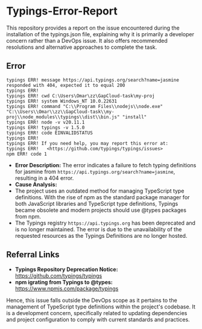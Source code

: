 # Typings-Error-Report
This repository provides a report on the issue encountered during the installation of the typings.json file, explaining why it is primarily a developer concern rather than a DevOps issue. It also offers recommended resolutions and alternative approaches to complete the task.

## Error
```
typings ERR! message https://api.typings.org/search?name=jasmine responded with 404, expected it to equal 200
typings ERR! 
typings ERR! cwd C:\Users\Omar\zz\GapCloud-task\my-proj
typings ERR! system Windows_NT 10.0.22631
typings ERR! command "C:\\Program Files\\nodejs\\node.exe" "C:\\Users\\Omar\\zz\\GapCloud-task\\my-proj\\node_modules\\typings\\dist\\bin.js" "install"
typings ERR! node -v v20.11.1
typings ERR! typings -v 1.5.0
typings ERR! code EINVALIDSTATUS
typings ERR!
typings ERR! If you need help, you may report this error at:
typings ERR!   <https://github.com/typings/typings/issues>
npm ERR! code 1
```
- **Error Description:**
  The error indicates a failure to fetch typing definitions for jasmine from `https://api.typings.org/search?name=jasmine`, resulting in a 404 error.
- **Cause Analysis:**
 - The project uses an outdated method for managing TypeScript type definitions. With the rise of npm as the standard package manager for both JavaScript libraries and TypeScript type definitions, Typings became obsolete and modern projects should use @types packages from npm.
 - The Typings registry `https://api.typings.org` has been deprecated and is no longer maintained. The error is due to the unavailability of the requested resources as the Typings Definitions are no longer hosted.

## Referral Links
- **Typings Repository Deprecation Notice:** https://github.com/typings/typings
- **npm igrating from Typings to @types:** https://www.npmjs.com/package/typings

Hence, this issue falls outside the DevOps scope as it pertains to the management of TypeScript type definitions within the project's codebase. It is a development concern, specifically related to updating dependencies and project configuration to comply with current standards and practices.


  
